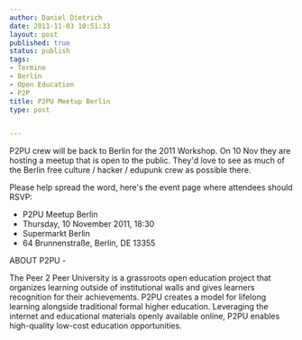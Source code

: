 ```yaml
---
author: Daniel Dietrich
date: 2011-11-03 10:51:33
layout: post
published: true
status: publish
tags:
- Termine
- Berlin
- Open Education
- P2P
title: P2PU Meetup Berlin
type: post


---
```


P2PU crew will be back to Berlin for the 2011 Workshop. On 10 Nov they are hosting a meetup that is open to the public. They'd love to see as much of the Berlin free culture / hacker / edupunk crew as possible there.

Please help spread the word, here's the event page where attendees should RSVP: 

* P2PU Meetup Berlin  
* Thursday, 10 November 2011, 18:30  
* Supermarkt Berlin  
* 64 Brunnenstraße, Berlin, DE 13355

ABOUT P2PU - 

The Peer 2 Peer University is a grassroots open education project that organizes learning outside of institutional walls and gives learners recognition for their achievements. P2PU creates a model for lifelong learning alongside traditional formal higher education. Leveraging the internet and educational materials openly available online, P2PU enables high-quality low-cost education opportunities.